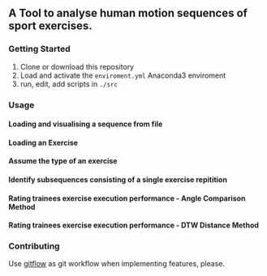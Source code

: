 ## A Tool to analyse human motion sequences of sport exercises.

### Getting Started

1. Clone or download this repository
2. Load and activate the `enviroment.yml` Anaconda3 enviroment
3. run, edit, add scripts in `./src`

### Usage

#### Loading and visualising a sequence from file

#### Loading an Exercise

#### Assume the type of an exercise

#### Identify subsequences consisting of a single exercise repitition

#### Rating trainees exercise execution performance - Angle Comparison Method

#### Rating trainees exercise execution performance - DTW Distance Method

### Contributing

Use [gitflow](https://de.atlassian.com/git/tutorials/comparing-workflows/gitflow-workflow) as git workflow when implementing features, please.
